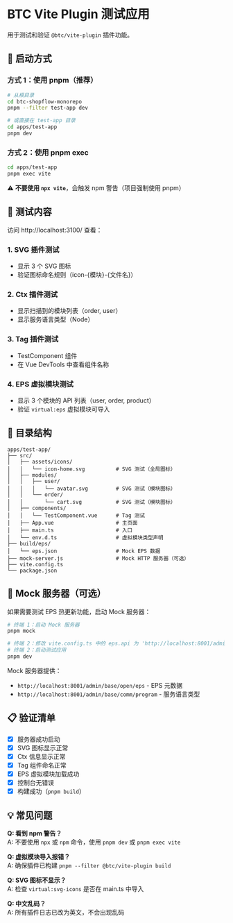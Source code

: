 # BTC Vite Plugin 测试应用

用于测试和验证 `@btc/vite-plugin` 插件功能。

## 🚀 启动方式

### 方式 1：使用 pnpm（推荐）

```bash
# 从根目录
cd btc-shopflow-monorepo
pnpm --filter test-app dev

# 或直接在 test-app 目录
cd apps/test-app
pnpm dev
```

### 方式 2：使用 pnpm exec

```bash
cd apps/test-app
pnpm exec vite
```

⚠️ **不要使用 `npx vite`**，会触发 npm 警告（项目强制使用 pnpm）

## 🧪 测试内容

访问 http://localhost:3100/ 查看：

### 1. SVG 插件测试

- 显示 3 个 SVG 图标
- 验证图标命名规则（icon-{模块}-{文件名}）

### 2. Ctx 插件测试

- 显示扫描到的模块列表（order, user）
- 显示服务语言类型（Node）

### 3. Tag 插件测试

- TestComponent 组件
- 在 Vue DevTools 中查看组件名称

### 4. EPS 虚拟模块测试

- 显示 3 个模块的 API 列表（user, order, product）
- 验证 `virtual:eps` 虚拟模块可导入

## 📂 目录结构

```
apps/test-app/
├── src/
│   ├── assets/icons/
│   │   └── icon-home.svg          # SVG 测试（全局图标）
│   ├── modules/
│   │   ├── user/
│   │   │   └── avatar.svg         # SVG 测试（模块图标）
│   │   └── order/
│   │       └── cart.svg           # SVG 测试（模块图标）
│   ├── components/
│   │   └── TestComponent.vue      # Tag 测试
│   ├── App.vue                    # 主页面
│   ├── main.ts                    # 入口
│   └── env.d.ts                   # 虚拟模块类型声明
├── build/eps/
│   └── eps.json                   # Mock EPS 数据
├── mock-server.js                 # Mock HTTP 服务器（可选）
├── vite.config.ts
└── package.json
```

## 🔧 Mock 服务器（可选）

如果需要测试 EPS 热更新功能，启动 Mock 服务器：

```bash
# 终端 1：启动 Mock 服务器
pnpm mock

# 终端 2：修改 vite.config.ts 中的 eps.api 为 'http://localhost:8001/admin/base/open/eps'
# 终端 2：启动测试应用
pnpm dev
```

Mock 服务器提供：

- `http://localhost:8001/admin/base/open/eps` - EPS 元数据
- `http://localhost:8001/admin/base/comm/program` - 服务语言类型

## 📋 验证清单

- [x] 服务器成功启动
- [x] SVG 图标显示正常
- [x] Ctx 信息显示正常
- [x] Tag 组件命名正常
- [x] EPS 虚拟模块加载成功
- [x] 控制台无错误
- [x] 构建成功（`pnpm build`）

## 💡 常见问题

**Q: 看到 npm 警告？**  
A: 不要使用 `npx` 或 `npm` 命令，使用 `pnpm dev` 或 `pnpm exec vite`

**Q: 虚拟模块导入报错？**  
A: 确保插件已构建 `pnpm --filter @btc/vite-plugin build`

**Q: SVG 图标不显示？**  
A: 检查 `virtual:svg-icons` 是否在 main.ts 中导入

**Q: 中文乱码？**  
A: 所有插件日志已改为英文，不会出现乱码
